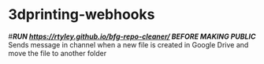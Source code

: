# 3dprinting-webhooks
#***RUN https://rtyley.github.io/bfg-repo-cleaner/ BEFORE MAKING PUBLIC***
Sends message in channel when a new file is created in Google Drive and move the file to another folder
